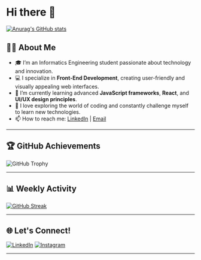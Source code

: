 # Hi there 👋

[![Anurag's GitHub stats](https://github-readme-stats.vercel.app/api?username=nbyl26)](https://github.com/nbyl26/github-readme-stats)

## 👨‍💻 About Me
- 🎓 I’m an Informatics Engineering student passionate about technology and innovation.
- 💻 I specialize in **Front-End Development**, creating user-friendly and visually appealing web interfaces.
- 🌱 I’m currently learning advanced **JavaScript frameworks**, **React**, and **UI/UX design principles**.
- 🚀 I love exploring the world of coding and constantly challenge myself to learn new technologies.
- 📫 How to reach me: [LinkedIn](https://linkedin.com/in/nabilpasha) | [Email](mailto:nabilpasha230606@gmail.com)

---

## 🏆 GitHub Achievements
![GitHub Trophy](https://github-profile-trophy.vercel.app/?username=nbyl26&theme=onedark&row=1&column=4)

---

## 📊 Weekly Activity
[![GitHub Streak](https://streak-stats.demolab.com?user=nbyl26&theme=default)](https://streak-stats.demolab.com?user=nbyl26&theme=default)

---

## 🌐 Let's Connect!
[![LinkedIn](https://img.shields.io/badge/LinkedIn-blue?style=flat&logo=linkedin&logoColor=white)](https://linkedin.com/in/nabilpasha)
[![Instagram](https://img.shields.io/badge/Instagram-1DA1F2?style=flat&logo=instagram&logoColor=white)](https://instagram.com/nbyl.26)

---

<!-- Additional custom sections if needed -->

